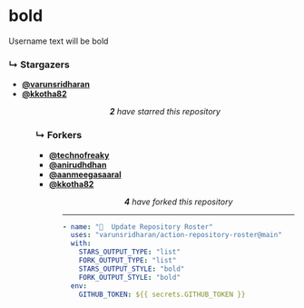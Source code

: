 # bold
Username text will be bold

### ↳ Stargazers

<!-- REPOSITORY_STARS:START -->
<ul><li><a href="https://github.com/varunsridharan" rel="nofollow"><b>@varunsridharan</b> <br/> </a> </li><li><a href="https://github.com/kkotha82" rel="nofollow"><b>@kkotha82</b> <br/> </a> </li><ul><p align="center"><i><b>2</b> have starred this repository</i></p>
<!-- REPOSITORY_STARS:END -->

### ↳ Forkers

<!-- REPOSITORY_FORKS:START -->
<ul><li><a href="https://github.com/technofreaky" rel="nofollow"><b>@technofreaky</b> <br/> </a> </li><li><a href="https://github.com/anirudhdhan" rel="nofollow"><b>@anirudhdhan</b> <br/> </a> </li><li><a href="https://github.com/aanmeegasaaral" rel="nofollow"><b>@aanmeegasaaral</b> <br/> </a> </li><li><a href="https://github.com/kkotha82" rel="nofollow"><b>@kkotha82</b> <br/> </a> </li><ul><p align="center"><i><b>4</b> have forked this repository</i></p>
<!-- REPOSITORY_FORKS:END -->

---

```yml
- name: "🐔  Update Repository Roster"
  uses: "varunsridharan/action-repository-roster@main"
  with:
    STARS_OUTPUT_TYPE: "list"
    FORK_OUTPUT_TYPE: "list"
    STARS_OUTPUT_STYLE: "bold"
    FORK_OUTPUT_STYLE: "bold"
  env:
    GITHUB_TOKEN: ${{ secrets.GITHUB_TOKEN }}
```